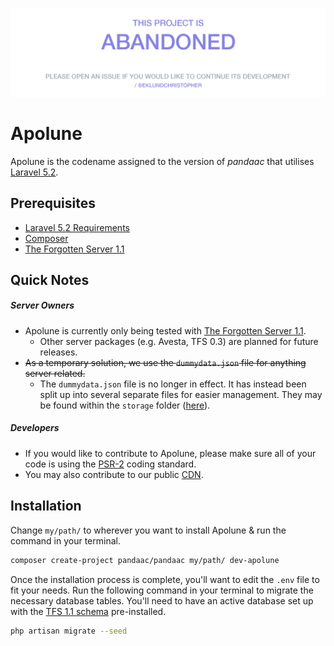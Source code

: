 ![Abandoned](https://raw.githubusercontent.com/eklundchristopher/resources/master/abandoned/abandoned.png)

# Apolune
Apolune is the codename assigned to the version of _pandaac_ that utilises [Laravel 5.2](http://laravel.com/docs/5.2/).

## Prerequisites
* [Laravel 5.2 Requirements](https://laravel.com/docs/5.2/installation#server-requirements)
* [Composer](https://getcomposer.org/)
* [The Forgotten Server 1.1](https://github.com/otland/forgottenserver/tree/1.1)

## Quick Notes

##### Server Owners
* Apolune is currently only being tested with [The Forgotten Server 1.1](https://github.com/otland/forgottenserver/tree/1.1).
  * Other server packages (e.g. Avesta, TFS 0.3) are planned for future releases.
* ~~As a temporary solution, we use the `dummydata.json` file for anything server related.~~
  * The `dummydata.json` file is no longer in effect. It has instead been split up into several separate files for easier management. They may be found within the `storage` folder ([here](https://github.com/pandaac/pandaac/tree/apolune/storage/server)).

##### Developers
* If you would like to contribute to Apolune, please make sure all of your code is using the [PSR-2](https://github.com/php-fig/fig-standards/blob/master/accepted/PSR-2-coding-style-guide.md) coding standard.
* You may also contribute to our public [CDN](https://github.com/pandaac/cdn).

## Installation
Change `my/path/` to wherever you want to install Apolune & run the command in your terminal.

```bash
composer create-project pandaac/pandaac my/path/ dev-apolune
```

Once the installation process is complete, you'll want to edit the `.env` file to fit your needs. Run the following command in your terminal to migrate the necessary database tables. You'll need to have an active database set up with the [TFS 1.1 schema](https://github.com/otland/forgottenserver/blob/1.1/schema.sql) pre-installed.

```bash
php artisan migrate --seed
```
